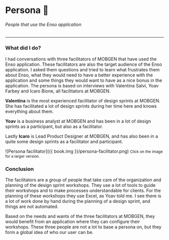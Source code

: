 # Persona 👫
###### People that use the Enso application
---

### What did I do?
I had conversations with three facilitators of MOBGEN that have used the Enso application. These facilitators are also the target audience of the Enso application. I asked them questions and tried to learn what frustrates them about Enso, what they would need to have a better experience with the application and some things they would want to have as a nice bonus in the application. The persona is based on interviews with Valentina Salvi, Yoav Farbey and Icaro Bione, all facilitators at MOBGEN.

**Valentina** is the most experienced facilitator of design sprints at MOBGEN. She has facilitated a lot of design sprints during her time here and knows everything about them.

**Yoav** is a business analyst at MOBGEN and has been in a lot of design sprints as a participant, but also as a facilitator.

Lastly **Icaro** is Lead Product Designer at MOBGEN, and has also been in a quite some design sprints as a facilitator and participant.

![Persona facilitator]({{ book.img }}/persona-facilitator.png)
<span style="font-size: 85%">Click on the image for a larger version.</span>

### Conclusion
The facilitators are a group of people that take care of the organization and planning of the design sprint workshops. They use a lot of tools to guide their workshops and to make processes understandable for clients. For the planning of these workshops they use Excel, as Yoav told me. I see there is a lot of work done by hand during the planning of a design sprint, and things are not automated.

Based on the needs and wants of the three facilitators at MOBGEN, they would benefit from an application where they can configure their workshops. These three people are not a lot to base a persona on, but they form a global idea of who our user can be.